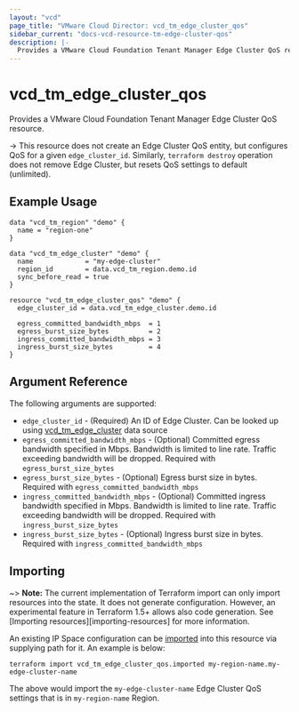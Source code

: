 ```yaml
---
layout: "vcd"
page_title: "VMware Cloud Director: vcd_tm_edge_cluster_qos"
sidebar_current: "docs-vcd-resource-tm-edge-cluster-qos"
description: |-
  Provides a VMware Cloud Foundation Tenant Manager Edge Cluster QoS resource.
---
```


# vcd\_tm\_edge\_cluster\_qos

Provides a VMware Cloud Foundation Tenant Manager Edge Cluster QoS resource.

-> This resource does not create an Edge Cluster QoS entity, but configures QoS for a given
`edge_cluster_id`. Similarly, `terraform destroy` operation does not remove Edge Cluster, but resets
QoS settings to default (unlimited). 

## Example Usage

```hcl
data "vcd_tm_region" "demo" {
  name = "region-one"
}

data "vcd_tm_edge_cluster" "demo" {
  name             = "my-edge-cluster"
  region_id        = data.vcd_tm_region.demo.id
  sync_before_read = true
}

resource "vcd_tm_edge_cluster_qos" "demo" {
  edge_cluster_id = data.vcd_tm_edge_cluster.demo.id

  egress_committed_bandwidth_mbps  = 1
  egress_burst_size_bytes          = 2
  ingress_committed_bandwidth_mbps = 3
  ingress_burst_size_bytes         = 4
}
```

## Argument Reference

The following arguments are supported:

* `edge_cluster_id` - (Required) An ID of Edge Cluster. Can be looked up using
  [vcd_tm_edge_cluster](/providers/vmware/vcd/latest/docs/data-sources/tm_edge_cluster) data source
* `egress_committed_bandwidth_mbps` - (Optional) Committed egress bandwidth specified in Mbps.
  Bandwidth is limited to line rate. Traffic exceeding bandwidth will be dropped. Required with
  `egress_burst_size_bytes` 
* `egress_burst_size_bytes` - (Optional) Egress burst size in bytes. Required with
  `egress_committed_bandwidth_mbps`
* `ingress_committed_bandwidth_mbps` - (Optional) Committed ingress bandwidth specified in Mbps.
  Bandwidth is limited to line rate. Traffic exceeding bandwidth will be dropped. Required with
  `ingress_burst_size_bytes`
* `ingress_burst_size_bytes` - (Optional) Ingress burst size in bytes. Required with
  `ingress_committed_bandwidth_mbps`

## Importing

~> **Note:** The current implementation of Terraform import can only import resources into the
state. It does not generate configuration. However, an experimental feature in Terraform 1.5+ allows
also code generation. See [Importing resources][importing-resources] for more information.

An existing IP Space configuration can be [imported][docs-import] into this resource via supplying
path for it. An example is below:

[docs-import]: https://www.terraform.io/docs/import/

```
terraform import vcd_tm_edge_cluster_qos.imported my-region-name.my-edge-cluster-name
```

The above would import the `my-edge-cluster-name` Edge Cluster QoS settings that is in
`my-region-name` Region.
